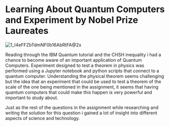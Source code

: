 # Learning About Quantum Computers and Experiment by Nobel Prize Laureates

![1_I4eFFZbTdmNF0b16AbRtFA@2x](https://github.com/esab2/esab2.github.io/assets/99470860/98b51d02-9faa-4b79-ade9-038bcfcfb687)

Reading through the IBM Quantum tutorial and the CHSH inequality i had a chance to become aware of an important application of Quantum Computers.
Experiment designed to test a theorem in physics was performed using a Jupyter notebook and python scripts that connect to a quantum computer. Understanding the physical
theorem seems challenging but the idea that an experiment that could be used to test a theorem of the scale of the one being mentioned in the assignment, it seems that
having quantum computers that could make this happen is very powerful and important to study about.

Just as the rest of the questions in the assignment while researching and writing the solution for this question i gained a lot of insight into different aspects of
science and technology.
